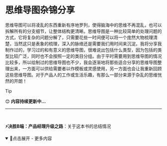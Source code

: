 # 思维导图杂锦分享
思维导图可以将凌乱的东西重新有序地罗列，使得脑海中的思维不再混乱，也可以拆解所有的分支细节，让整体结构更清晰。思维导图是一种比较简单的处理问题的方式，它将复杂的问题分解了，只需要花些一时间便可以将一个庞然大物梳理清楚，当然这只是表象的梳理，深入的脉络还是需要我们用时间来沉淀。我将分享我制作过的，学习过的和有意义的思维导图，很难说出包括什么类型，因为包括的类型比较广泛，同时也不会按照一定的类目分组。由于平时需要用到思维导图的情况比较多，所以绘制过的思维导图也不少，我会逐渐地将那些适合分享的思维导图整理出来，一方面可以供给需要者以作模板或灵感使用，另一方面也会让我重新回顾这些思维导图。对于产品人的工作或生活乐趣，有那么一部分来源于杂乱的思维恍然的开朗！

> [!TIP]
> 😊 **内容持续更新中...**

---
<br>

**⚡决胜B端：产品经理升级之路**：关于这本书的总结情况

<details open="True">
<summary>🔅点击展开 - 更多内容</summary>
<br>
<img src=""></img>
</details>
